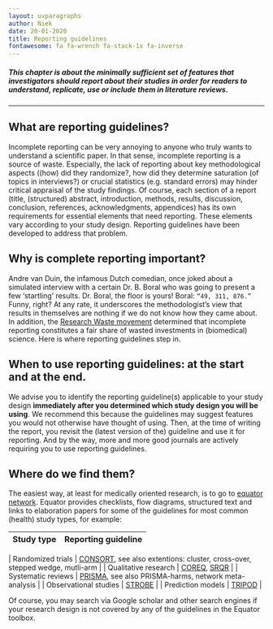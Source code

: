 ```yaml
---
layout: uvparagraphs
author: Niek
date: 20-01-2020
title: Reporting guidelines
fontawesome: fa fa-wrench fa-stack-1x fa-inverse 
---
```


##### This chapter is about the minimally sufficient set of features that investigators should report about their studies in order for readers to understand, replicate, use or include them in literature reviews.

---

## What are reporting guidelines?
Incomplete reporting can be very annoying to anyone who truly wants to understand a scientific paper. In that sense, incomplete reporting is a source of waste. Especially, the lack of reporting about key methodological aspects ((how) did they randomize?, how did they determine saturation (of topics in interviews?) or crucial statistics (e.g. standard errors) may hinder critical appraisal of the study findings. Of course, each section of a report (title, (structured) abstract, introduction, methods, results, discussion, conclusion, references, acknowledgments, appendices) has its own requirements for essential elements that need reporting. These elements vary according to your study design. Reporting guidelines have been developed to address that problem. 

## Why is complete reporting important?
Andre van Duin, the infamous Dutch comedian, once joked about a simulated interview with a certain Dr. B. Boral who was going to present a few ‘startling’ results. Dr. Boral, the floor is yours! Boral: ``` “49, 311, 876.” ``` Funny, right? At any rate, it underscores the methodologist’s view that results in themselves are nothing if we do not know how they came about. In addition, the [Research Waste movement](https://www.sciencedirect.com/science/article/pii/S0140673609603299?via%3Dihub) determined that incomplete reporting constitutes a fair share of wasted investments in (biomedical) science. Here is where reporting guidelines step in.

## When to use reporting guidelines: at the start and at the end.
We advise you to identify the reporting guideline(s) applicable to your study design **immediately after you determined which study design you will be using**. We recommend this because the guidelines may suggest features you would not otherwise have thought of using. Then, at the time of writing the report, you revisit the (latest version of the) guideline and use it for reporting. And by the way, more and more good journals are actively requiring you to use reporting guidelines.

## Where do we find them?
The easiest way, at least for medically oriented research, is to go to [equator network](https://www.equator-network.org/).
Equator provides checklists, flow diagrams, structured text and links to elaboration papers for some of the guidelines for most common (health) study types, for example:

| Study type | Reporting guideline |
| ------ | ------ |

| Randomized trials | [CONSORT](http://www.equator-network.org/reporting-guidelines/consort/), see also extentions: cluster, cross-over, stepped wedge, mutli-arm |
| Qualitative research | [COREQ](http://www.equator-network.org/reporting-guidelines/coreq/), [SRQR](http://www.equator-network.org/reporting-guidelines/srqr/) |
| Systematic reviews | [PRISMA](http://www.equator-network.org/reporting-guidelines/prisma/), see also PRISMA-harms, network meta-analysis |
| Observational studies | [STROBE](http://www.equator-network.org/reporting-guidelines/strobe/) |
| Prediction models | [TRIPOD](http://www.equator-network.org/reporting-guidelines/tripod/) |

Of course, you may search via Google scholar and other search engines if your research design is not covered by any of the guidelines in the Equator toolbox. 






